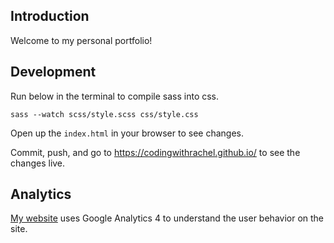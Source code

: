## Introduction

Welcome to my personal portfolio!

## Development
Run below in the terminal to compile sass into css.
```
sass --watch scss/style.scss css/style.css
```
Open up the `index.html` in your browser to see changes.

Commit, push, and go to https://codingwithrachel.github.io/ to see the changes live.

## Analytics
[My website](https://codingwithrachel.github.io/) uses Google Analytics 4 to understand the user behavior on the site.
